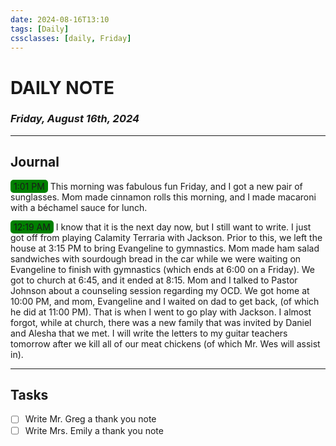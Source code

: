 ```yaml
---
date: 2024-08-16T13:10
tags: [Daily]
cssclasses: [daily, Friday]
---
```


# DAILY NOTE

### _Friday, August 16th, 2024_

---

## Journal

<span style="background-color: green; border-radius: 5px; padding: 2px 5px;">1:01 PM</span>
This morning was fabulous fun Friday, and I got a new pair of sunglasses. Mom made cinnamon rolls this morning, and I made macaroni with a béchamel sauce for lunch.

<span style="background-color: green; border-radius: 5px; padding: 2px 5px;">12:19 AM</span>
I know that it is the next day now, but I still want to write. I just got off from playing Calamity Terraria with Jackson. Prior to this, we left the house at 3:15 PM to bring Evangeline to gymnastics. Mom made ham salad sandwiches with sourdough bread in the car while we were waiting on Evangeline to finish with gymnastics (which ends at 6:00 on a Friday). We got to church at 6:45, and it ended at 8:15. Mom and I talked to Pastor Johnson about a counseling session regarding my OCD. We got home at 10:00 PM, and mom, Evangeline and I waited on dad to get back, (of which he did at 11:00 PM). That is when I went to go play with Jackson. I almost forgot, while at church, there was a new family that was invited by Daniel and Alesha that we met. I will write the letters to my guitar teachers tomorrow after we kill all of our meat chickens (of which Mr. Wes will assist in).

---

## Tasks

- [ ] Write Mr. Greg a thank you note
- [ ] Write Mrs. Emily a thank you note